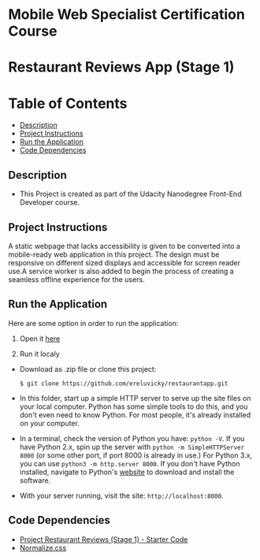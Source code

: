 # Mobile Web Specialist Certification Course
 
 Restaurant Reviews App (Stage 1)
===============================

# Table of Contents

* [Description](#description)
* [Project Instructions](#project-instructions)
* [Run the Application](#run-the-application)
* [Code Dependencies](#code-dependencies)

## Description

* This Project is created as part of the Udacity Nanodegree Front-End Developer course.

## Project Instructions

A static webpage that lacks accessibility is given to be converted into a mobile-ready web application in this project. The design  must be responsive on different sized displays and accessible for screen reader use.A service worker is also added to begin the process of creating a seamless offline experience for the users.

## Run the Application

Here are some option in order to run the application:

1. Open it [here](https://github.com/ereluvicky/restaurantapp)

2. Run it localy
* Download as .zip file or clone this project:

    ```
    $ git clone https://github.com/ereluvicky/restaurantapp.git
    ```

* In this folder, start up a simple HTTP server to serve up the site files on your local computer. Python has some simple tools to do this, and you don't even need to know Python. For most people, it's already installed on your computer. 

* In a terminal, check the version of Python you have: `python -V`. If you have Python 2.x, spin up the server with `python -m SimpleHTTPServer 8000` (or some other port, if port 8000 is already in use.) For Python 3.x, you can use `python3 -m http.server 8000`. If you don't have Python installed, navigate to Python's [website](https://www.python.org/) to download and install the software.

* With your server running, visit the site: `http://localhost:8000`.

## Code Dependencies

* [Project Restaurant Reviews (Stage 1) - Starter Code](https://github.com/udacity/mws-restaurant-stage-1)
* [Normalize.css](https://necolas.github.io/normalize.css/)

 
